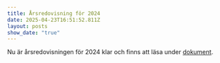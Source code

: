 ```yaml
---
title: Årsredovisning för 2024
date: 2025-04-23T16:51:52.811Z
layout: posts
show_date: "true"
---
```

Nu är årsredovisningen för 2024 klar och finns att läsa under [dokument](/documents/).